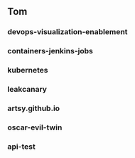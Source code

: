 ## Tom
### devops-visualization-enablement
### containers-jenkins-jobs
### kubernetes
### leakcanary
### artsy.github.io
### oscar-evil-twin
### api-test
